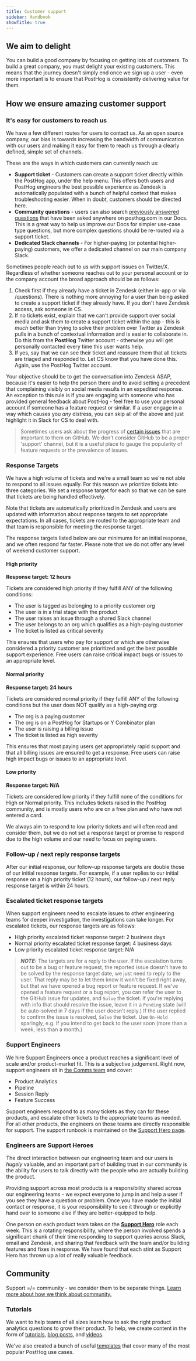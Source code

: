 ```yaml
---
title: Customer support
sidebar: Handbook
showTitle: true
---
```


## We aim to delight

You can build a good company by focusing on getting lots of customers. To build a great company, you must delight your existing customers. This means that the journey doesn't simply end once we sign up a user - even more important is to ensure that PostHog is consistently delivering value for them.

## How we ensure amazing customer support

### It's easy for customers to reach us

We have a few different routes for users to contact us. As an open source company, our bias is towards increasing the bandwidth of communication with our users and making it easy for them to reach us through a clearly defined, simple set of channels. 

These are the ways in which customers can currently reach us:

- **Support ticket** - Customers can create a support ticket directly within the PostHog app, under the help menu. This offers both users and PostHog engineers the best possible experience as Zendesk is automatically populated with a bunch of helpful context that makes troubleshooting easier. When in doubt, customers should be directed here.
- **Community questions** - users can also search [previously answered questions](/questions) that have been asked anywhere on posthog.com in our Docs. This is a great way to help us improve our Docs for simpler use-case type questions, but more complex questions should be re-routed via a support ticket. 
- **Dedicated Slack channels** - For higher-paying (or potential higher-paying) customers, we offer a dedicated channel on our main company Slack.

Sometimes people reach out to us with support issues on Twitter/X. Regardless of whether someone reaches out to your personal account or to the company account the broad approach should be as follows:

1. Check first if they already have a ticket in Zendesk (either in-app or via /questions). There is nothing more annoying for a user than being asked to create a support ticket if they already have. If you don't have Zendesk access, ask someone in CS. 
2. If no tickets exist, explain that we can't provide support over social media and ask them to create a support ticket within the app - this is _much_ better than trying to solve their problem over Twitter as Zendesk pulls in a bunch of contextual information and is easier to collaborate in. Do this from the **PostHog** Twitter account - otherwise you will get personally contacted every time this user wants help. 
3. If yes, say that we can see their ticket and reassure them that all tickets are triaged and responded to. Let CS know that you have done this. Again, use the PostHog Twitter account.

Your objective should be to get the conversation into Zendesk ASAP, because it's easier to help the person there and to avoid setting a precedent that complaining visibly on social media results in an expedited response. An exception to this rule is if you are engaging with someone who has provided general feedback about PostHog - feel free to use your personal account if someone has a feature request or similar. If a user engage in a way which causes you _any_ distress, you can skip all of the above and just highlight it in Slack for CS to deal with. 

> Sometimes users ask about the progress of [certain issues](https://github.com/PostHog/posthog) that are important to them on GitHub. We don't consider GitHub to be a proper 'support' channel, but it is a useful place to gauge the popularity of feature requests or the prevalence of issues. 

### Response Targets

We have a high volume of tickets and we're a small team so we're not able to respond to all issues equally. For this reason we prioritize tickets into three categories. We set a response target for each so that we can be sure that tickets are being handled effectively. 

Note that tickets are automatically prioritized in Zendesk and users are updated with information about response targets to set appropriate expectations. In all cases, tickets are routed to the appropriate team and that team is responsible for meeting the response target.

The response targets listed below are our minimums for an initial response, and we often respond far faster. Please note that we do not offer any level of weekend customer support.

#### High priority
**Response target: 12 hours**

Tickets are considered high priority if they fulfill ANY of the following conditions:

- The user is tagged as belonging to a priority customer org
- The user is in a trial stage with the product
- The user raises an issue through a shared Slack channel
- The user belongs to an org which qualifies as a high-paying customer
- The ticket is listed as critical severity

This ensures that users who pay for support or which are otherwise considered a priority customer are prioritized and get the best possible support experience. Free users can raise critical impact bugs or issues to an appropriate level.

#### Normal priority
**Response target: 24 hours**

Tickets are considered normal priority if they fulfill ANY of the following conditions but the user does NOT qualify as a high-paying org:

- The org is a paying customer
- The org is on a PostHog for Startups or Y Combinator plan
- The user is raising a billing issue
- The ticket is listed as high severity

This ensures that most paying users get appropriately rapid support and that all billing issues are ensured to get a response. Free users can raise high impact bugs or issues to an appropriate level.

#### Low priority 
**Response target: N/A**

Tickets are considered low priority if they fulfill none of the conditions for High or Normal priority. This includes tickets raised in the PostHog community, and is mostly users who are on a free plan and who have not entered a card.

We always aim to respond to low priority tickets and will often read and consider them, but we do not set a response target or promise to respond due to the high volume and our need to focus on paying users. 

### Follow-up / next reply response targets

After our initial response, our follow-up response targets are double those of our initial response targets. For example, if a user replies to our initial response on a high priority ticket (12 hours), our follow-up / next reply response target is within 24 hours.

### Escalated ticket response targets

When support engineers need to escalate issues to other engineering teams for deeper investigation, the investigations can take longer. For escalated tickets, our response targets are as follows: 
- High priority escalated ticket response target: 2 business days
- Normal priority escalated ticket response target: 4 business days
- Low priority escalated ticket response target: N/A

> **_NOTE:_** The targets are for a reply to the user. If the escalation turns out to be a bug or feature request, the reported issue doesn't have to be solved by the response target date, we just need to reply to the user. That reply may be to let them know it won't be fixed right away, but that we have opened a bug report or feature request. If we've opened a feature request or a bug report, you can refer the user to the GitHub issue for updates, and `Solve` the ticket. If you're replying with info that should resolve the issue, leave it in a `Pending` state (will be auto-solved in 7 days if the user doesn't reply.) If the user replied to confirm the issue is resolved, `Solve` the ticket. Use `On-Hold` sparingly, e.g. if you intend to get back to the user soon (more than a week, less than a month.)

### Support Engineers

We hire Support Engineers once a product reaches a significant level of scale and/or product-market fit. This is a subjective judgement. Right now, support engineers sit in [the Comms team](/teams/customer-comms) and cover: 

- Product Analytics
- Pipeline
- Session Reply
- Feature Success

Support engineers respond to as many tickets as they can for these products, and escalate other tickets to the appropriate teams as needed. For all other products, the engineers on those teams are directly responsible for support. The support runbook is maintained on the [Support Hero page](/handbook/engineering/support-hero). 

### Engineers are Support Heroes

The direct interaction between our engineering team and our users is _hugely_ valuable, and an important part of building trust in our community is the ability for users to talk directly with the people who are actually building the product.

Providing support across most products is a responsibility shared across our engineering teams - we expect everyone to jump in and help a user if you see they have a question or problem. Once you have made the initial contact or response, it is your responsibility to see it through or explicitly hand over to someone else if they are better-equipped to help.

One person on each product team takes on the **[Support Hero](/handbook/engineering/support-hero)** role each week. This is a rotating responsibility, where the person involved spends a significant chunk of their time responding to support queries across Slack, email and Zendesk, and sharing that feedback with the team and/or building features and fixes in response. We have found that each stint as Support Hero has thrown up a lot of really valuable feedback. 

## Community

Support =/= community - we consider them to be separate things. [Learn more about how we think about community.](/teams/website-docs/community)

### Tutorials

We want to help teams of all sizes learn how to ask the right product analytics questions to grow their product. To help, we create content in the form of [tutorials](/tutorials), [blog posts](/blog), and [videos](https://www.youtube.com/channel/UCn4mJ4kK5KVSvozJre645LA).

We've also created a bunch of useful [templates](/templates) that cover many of the most popular PostHog use cases.  
